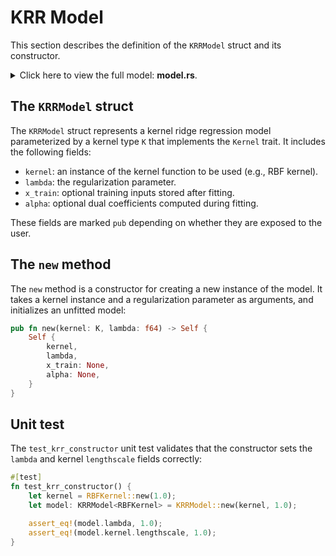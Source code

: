 # KRR Model

This section describes the definition of the `KRRModel` struct and its constructor.

<details>
<summary>Click here to view the full model: <b>model.rs</b>.</summary>

```rust
{{#include ../../../crates/krr_ndarray/src/model.rs}}
```
</details>

## The `KRRModel` struct

The `KRRModel` struct represents a kernel ridge regression model parameterized by a kernel type `K` that implements the `Kernel` trait. It includes the following fields:

- `kernel`: an instance of the kernel function to be used (e.g., RBF kernel).
- `lambda`: the regularization parameter.
- `x_train`: optional training inputs stored after fitting.
- `alpha`: optional dual coefficients computed during fitting.

These fields are marked `pub` depending on whether they are exposed to the user.

## The `new` method

The `new` method is a constructor for creating a new instance of the model. It takes a kernel instance and a regularization parameter as arguments, and initializes an unfitted model:

```rust
pub fn new(kernel: K, lambda: f64) -> Self {
    Self {
        kernel,
        lambda,
        x_train: None,
        alpha: None,
    }
}
```

## Unit test

The `test_krr_constructor` unit test validates that the constructor sets the `lambda` and kernel `lengthscale` fields correctly:

```rust
#[test]
fn test_krr_constructor() {
    let kernel = RBFKernel::new(1.0);
    let model: KRRModel<RBFKernel> = KRRModel::new(kernel, 1.0);

    assert_eq!(model.lambda, 1.0);
    assert_eq!(model.kernel.lengthscale, 1.0);
}
```